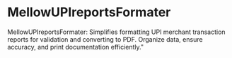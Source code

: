 # MellowUPIreportsFormater
MellowUPIreportsFormater: Simplifies formatting UPI merchant transaction reports for validation and converting to PDF. Organize data, ensure accuracy, and print documentation efficiently."
